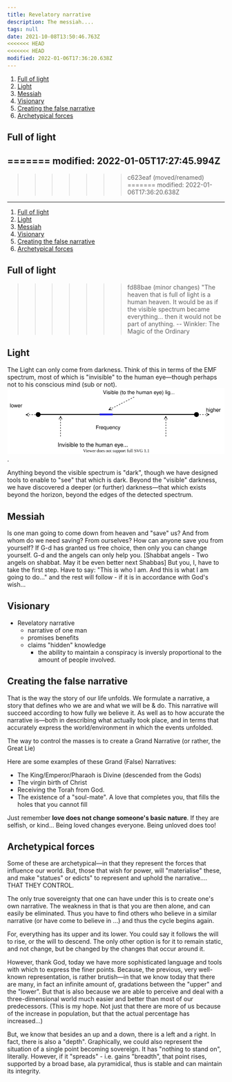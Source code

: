 ```yaml
---
title: Revelatory narrative
description: The messiah....
tags: null
date: 2021-10-08T13:50:46.763Z
<<<<<<< HEAD
<<<<<<< HEAD
modified: 2022-01-06T17:36:20.638Z
---
```


1. [Full of light](#full-of-light)
2. [Light](#light)
3. [Messiah](#messiah)
4. [Visionary](#visionary)
5. [Creating the false narrative](#creating-the-false-narrative)
6. [Archetypical forces](#archetypical-forces)

## Full of light

=======
modified: 2022-01-05T17:27:45.994Z
---

>>>>>>> c623eaf (moved/renamed)
=======
modified: 2022-01-06T17:36:20.638Z
---

1. [Full of light](#full-of-light)
2. [Light](#light)
3. [Messiah](#messiah)
4. [Visionary](#visionary)
5. [Creating the false narrative](#creating-the-false-narrative)
6. [Archetypical forces](#archetypical-forces)

## Full of light

>>>>>>> fd88bae (minor changes)
        "The heaven that is full of light is a human heaven. It would be as if the visible spectrum became everything... then it would not be part of anything.
        -- Winkler: The Magic of the Ordinary

## Light

The Light can only come from darkness. Think of this in terms of the EMF spectrum, most of which is "invisible" to the human eye&mdash;though perhaps not to his conscious mind (sub or not). ![EMF spectrum](/site/posts/img/tol/fn-spectrum.svg).

Anything beyond the visible spectrum is "dark", though we have designed tools to enable to "see" that which is dark. Beyond the "visible" darkness, we have discovered a deeper (or further) darkness&mdash;that which exists beyond the horizon, beyond the edges of the detected spectrum.

## Messiah

Is one man going to come down from heaven and "save" us? And from whom do we need saving? From ourselves? How can anyone save you from yourself? If G-d has granted us free choice, then only you can change yourself. G-d and the angels can only help you. [Shabbat angels - Two angels on shabbat. May it be even better next Shabbas] But you, I, have to take the first step. Have to say: "This is who I am. And this is what I am going to do..." and the rest will follow - if it is in accordance with God's wish...

## Visionary

- Revelatory narrative
  - narrative of one man
  - promises benefits
  - claims "hidden" knowledge
    - the ability to maintain a conspiracy is inversly proportional to the amount of people involved.

## Creating the false narrative

That is the way the story of our life unfolds. We formulate a narrative, a story that defines who we are and what we will be & do. This narrative will succeed according to how fully we believe it. As well as to how accurate the narrative is&mdash;both in describing what actually took place, and in terms that accurately express the world/environment in which the events unfolded.

The way to control the masses is to create a Grand Narrative (or rather, the Great Lie)

Here are some examples of these Grand (False) Narratives:

- The King/Emperor/Pharaoh is Divine (descended from the Gods)
- The virgin birth of Christ
- Receiving the Torah from God.
- The existence of a "soul-mate".
  A love that completes you, that fills the holes that you cannot fill

Just remember **love does not change someone's basic nature**. If they are selfish, or kind... Being loved changes everyone. Being unloved does too!

## Archetypical forces

Some of these are archetypical&mdash;in that they represent the forces that influence our world. But, those that wish for power, will "materialise" these, and make "statues" or edicts" to represent and uphold the narrative.... THAT THEY CONTROL.

The only true sovereignty that one can have under this is to create one's own narrative. The weakness in that is that you are then alone, and can easily be eliminated. Thus you have to find others who believe in a similar narrative (or have come to believe in ...) and thus the cycle begins again.

For, everything has its upper and its lower. You could say it follows the will to rise, or the will to descend. The only other option is for it to remain static, and not change, but be changed by the changes that occur around it.

However, thank God, today we have more sophisticated language and tools with which to express the finer points. Because, the previous, very well-known representation, is rather brutish&mdash;in that we know today that there are many, in fact an infinite amount of, gradations between the "upper" and the "lower". But that is also because we are able to perceive and deal with a three-dimensional world much easier and better than most of our predecessors. (This is my hope. Not just that there are more of us because of the increase in population, but that the actual percentage has increased...)

But, we know that besides an up and a down, there is a left and a right. In fact, there is also a "depth". Graphically, we could also represent the situation of a single point becoming sovereign. It has "nothing to stand on", literally. However, if it "spreads" - i.e. gains "breadth", that point rises, supported by a broad base, ala pyramidical, thus is stable and can maintain its integrity.
